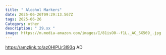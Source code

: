 ```yaml
---
title: " Alcohol Markers"
date: 2025-06-26T09:29:13.567Z
tags: 2025-06-26
Category: other
description: " 29.xx "
image: https://m.media-amazon.com/images/I/81isO0--f1L._AC_SX569_.jpg
---
```

https://amzlink.to/az0HlPUr3I93q
AD